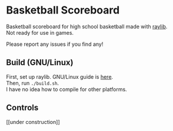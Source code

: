 # Basketball Scoreboard
Basketball scoreboard for high school basketball made with <a href="https://github.com/raysan5/raylib">raylib</a>. <br>
Not ready for use in games.

Please report any issues if you find any!

## Build (GNU/Linux)
First, set up raylib. GNU/Linux guide is <a href="https://github.com/raysan5/raylib/wiki/Working-on-GNU-Linux">here</a>. <br>
Then, run `./build.sh`. <br>
I have no idea how to compile for other platforms.

## Controls
[[under construction]]
